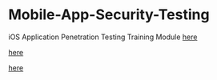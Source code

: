 # Mobile-App-Security-Testing

iOS Application Penetration Testing Training Module [here](https://github.com/Jkrathod/Mobile-App-Security-Testing/blob/main/iOS%20Application%20Penetration%20Testing%20Training%20Module%20-%20Copy.pdf)

[here](https://github.com/Jkrathod/Mobile-App-Security-Testing/blob/main/Android%20Penetration%20Testing%20Guide.pdf)

[here](https://github.com/Jkrathod/Mobile-App-Security-Testing/blob/main/Android%20Application%20Penetration%20Testing%20Training%20Module.pdf)
